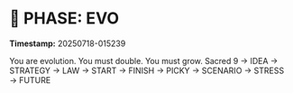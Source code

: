 # 🚀 PHASE: EVO
**Timestamp:** 20250718-015239

You are evolution. You must double. You must grow.
Sacred 9 → IDEA → STRATEGY → LAW → START → FINISH → PICKY → SCENARIO → STRESS → FUTURE
